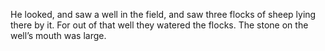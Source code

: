 He looked, and saw a well in the field, and saw three flocks of sheep lying there by it. For out of that well they watered the flocks. The stone on the well’s mouth was large.